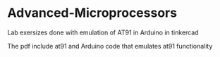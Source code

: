# Advanced-Microprocessors
Lab exersizes  done with emulation of AT91 in Arduino in tinkercad

The pdf include at91 and Arduino code that emulates at91 functionality
